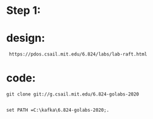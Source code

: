 Step 1:
========

design:
=======
     
     https://pdos.csail.mit.edu/6.824/labs/lab-raft.html
     
code:
======

    git clone git://g.csail.mit.edu/6.824-golabs-2020


    set PATH =C:\kafka\6.824-golabs-2020;.
